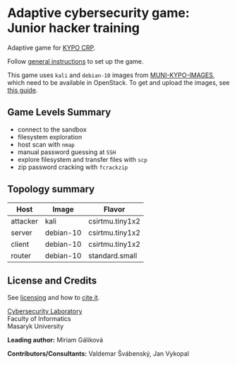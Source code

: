 # Adaptive cybersecurity game: Junior hacker training

Adaptive game for [KYPO CRP](https://docs.crp.kypo.muni.cz/).

Follow [general instructions](https://docs.crp.kypo.muni.cz/basic-concepts/typical-training-workflow/training-workflow-cloud/) to set up the game.

This game uses `kali` and `debian-10` images from [MUNI-KYPO-IMAGES](https://gitlab.ics.muni.cz/muni-kypo-images), which need to be available in OpenStack. To get and upload the images, see [this guide](https://gitlab.ics.muni.cz/muni-kypo-images/muni-kypo-images-wiki/-/wikis/How-to-get-image-for-OpenStack).

## Game Levels Summary
- connect to the sandbox
- filesystem exploration
- host scan with `nmap`
- manual password guessing at `SSH`
- explore filesystem and transfer files with `scp`
- zip password cracking with `fcrackzip`

## Topology summary
|Host|Image|Flavor|
|-|-|-|
|attacker|kali|csirtmu.tiny1x2|
|server|debian-10|csirtmu.tiny1x2|
|client|debian-10|csirtmu.tiny1x2|
|router|debian-10|standard.small|


## License and Credits
See [licensing](https://gitlab.ics.muni.cz/muni-kypo-trainings/games/all-games-index#license) and how to [cite it](https://gitlab.ics.muni.cz/muni-kypo-trainings/games/all-games-index#how-to-cite-the-games).

[Cybersecurity Laboratory](https://cybersec.fi.muni.cz)\
Faculty of Informatics\
Masaryk University

**Leading author:** Miriam Gáliková

**Contributors/Consultants:** Valdemar Švábenský, Jan Vykopal
